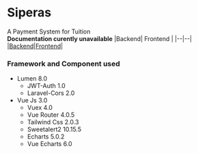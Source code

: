 # Siperas

A Payment System for Tuition <br/>
**Documentation curently unavailable**
|Backend| Frontend |
|--|--|
|[Backend](https://github.com/Richie-Z/siperas-backend)|[Frontend](https://github.com/Richie-Z/siperas-frontend)|

### Framework and Component used

- Lumen 8.0
  - JWT-Auth 1.0
  - Laravel-Cors 2.0
- Vue Js 3.0
  - Vuex 4.0
  - Vue Router 4.0.5
  - Tailwind Css 2.0.3
  - Sweetalert2 10.15.5
  - Echarts 5.0.2
  - Vue Echarts 6.0